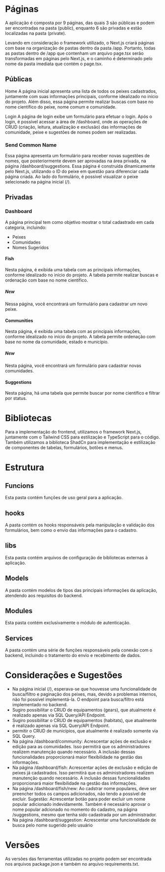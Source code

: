 # Páginas
A aplicação é composta por 9 páginas, das quais 3 são públicas e podem ser encontradas na pasta (public), enquanto 6 são privadas e estão localizadas na pasta (private).

Levando em consideração o framework utilizado, o Next.js criará páginas com base na organização de pastas dentro da pasta /app. Portanto, todas as pastas dentro de /app que contenham um arquivo page.tsx serão transformadas em páginas pelo Next.js, e o caminho é determinado pelo nome da pasta imediata que contém o page.tsx.

## Públicas

Home
A página inicial apresenta uma lista de todos os peixes cadastrados, juntamente com suas informações principais, conforme idealizado no início do projeto. Além disso, essa página permite realizar buscas com base no nome científico do peixe, nome comum e comunidade.

Login
A página de login exibe um formulário para efetuar o login. Após o login, é possível acessar a área de /dashboard, onde as operações de CRUD (criação, leitura, atualização e exclusão) das informações de comunidade, peixe e sugestões de nomes podem ser realizadas.

### Send Common Name
Essa página apresenta um formulário para receber novas sugestões de nomes, que posteriormente devem ser aprovadas na área privada, na página /dashboard/suggestions. Essa página é construída dinamicamente pelo Next.js, utilizando o ID do peixe em questão para diferenciar cada página criada. Ao lado do formulário, é possível visualizar o peixe selecionado na página inicial (/).

## Privadas

### Dashboard
A página principal tem como objetivo mostrar o total cadastrado em cada categoria, incluindo:
 - Peixes
 - Comunidades
 - Nomes Sugeridos

#### Fish
Nesta página, é exibida uma tabela com as principais informações, conforme idealizado no início do projeto. A tabela permite realizar buscas e ordenação com base no nome científico.

##### New
Nessa página, você encontrará um formulário para cadastrar um novo peixe.

#### Communities
Nesta página, é exibida uma tabela com as principais informações, conforme idealizado no início do projeto. A tabela permite ordenação com base no nome da comunidade, estado e município.

##### New
Nesta página, você encontrará um formulário para cadastrar novas comunidades.

#### Suggestions
Nesta página, há uma tabela que permite buscar por nome científico e filtrar por status.

# Bibliotecas
Para a implementação do frontend, utilizamos o framework Next.js, juntamente com o Tailwind CSS para estilização e TypeScript para o código. Também utilizamos a biblioteca ShadCn para implementação e estilização de componentes de tabelas, formulários, botões e menus.

# Estrutura
## Funcions
Esta pasta contém funções de uso geral para a aplicação.

## hooks
A pasta contém os hooks responsáveis pela manipulação e validação dos formulários, bem como o envio das informações para o cadastro.

## libs
Esta pasta contém arquivos de configuração de bibliotecas externas à aplicação.

## Models
A pasta contém modelos de tipos das principais informações da aplicação, atendendo aos requisitos do backend.

## Modules
Esta pasta contém exclusivamente o módulo de autenticação.

## Services
A pasta contém uma série de funções responsáveis pela conexão com o backend, incluindo o tratamento do envio e recebimento de dados.

# Considerações e Sugestões
 - Na página inicial (/), esperava-se que houvesse uma funcionalidade de busca/filtro e paginação dos peixes, mas, devido a problemas internos, não foi possível implementá-la. O endpoint para busca/filtro está implementado no backend.
 - Sugiro possibilitar o CRUD de equipamentos (gears), que atualmente é realizado apenas via SQL Query/API Endpoint.
 - Sugiro possibilitar o CRUD de equipamentos (habitats), que atualmente é realizado apenas via SQL Query/API Endpoint.
 - permitir o CRUD de municípios, que atualmente é realizado somente via SQL Query.
 - Na página /dashboard/community: Acrescentar ações de exclusão e edição para as comunidades. Isso permitirá que os administradores realizem manutenção quando necessário. A inclusão dessas funcionalidades proporcionará maior flexibilidade na gestão das informações.
 - Na página /dashboard/fish: Acrescentar ações de exclusão e edição de peixes já cadastrados. Isso permitirá que os administradores realizem manutenção quando necessário. A inclusão dessas funcionalidades proporcionará maior flexibilidade na gestão das informações.
 - Na página /dashboard/fish/new: Ao cadstrar nome populares, deve ser preencher todos os campos adicionados, não tendo a possível de excluir. Sugestão: Acrescentar botão para poder excluir um nome popular adicionado indevidamente. Também é necessário aprovar o nome popular adcionado no momento do cadastro, na página /suggestions, mesmo que tenha sido cadastrada por um administrador.
- Na página /dashboard/suggestion: Acrescentar uma funcionalidade de busca pelo nome sugerido pelo usuário 

# Versões
As versões das ferramentas utilizadas no projeto podem ser encontrada nos arquivos package.json e também no arquivo requirements.txt.